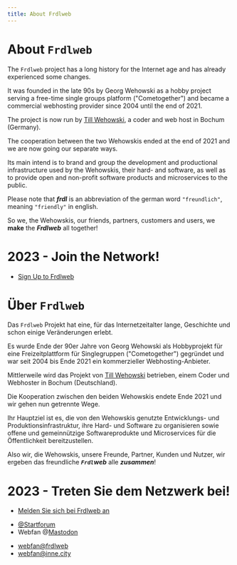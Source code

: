 ```yaml
---
title: About Frdlweb
---
```




<div ng-show="langIsDefault==true || langShortCode=='en'" frdl-markdown>
 
 
 
# About `Frdlweb`
 
The `Frdlweb` project has a long history for the Internet age and has already experienced some changes.

It was founded in the late 90s by Georg Wehowski as a hobby project serving a free-time single groups platform ("Cometogether") and became a commercial webhosting provider since 2004 until the end of 2021.
 
The project is now run by [Till Wehowski](https://webfan.de/u/frdl-github-2658030), a coder and web host in Bochum (Germany).

The cooperation between the two Wehowskis ended at the end of 2021 and we are now going our separate ways.

Its main intend is to brand and group the development and productional infrastructure used by the Wehowskis, their hard- and software, as well as to provide open and non-profit software products and microservices to the public.

Please note that ***frdl*** is an abbreviation of the german word `"freundlich"`, meaning `"friendly"` in english. 

So we, the Wehowskis, our friends, partners, customers and users, we **make** the ***Frdlweb*** all together!



# 2023 - Join the Network!
* [Sign Up to Frdlweb](https://frdl.de/)

</div>
 
 
 
<div ng-show="langShortCode=='de'" ng-cloak frdl-markdown>
 
 
 
# Über `Frdlweb`
 
Das `Frdlweb` Projekt hat eine, für das Internetzeitalter lange, Geschichte und schon einige Veränderungen erlebt.

Es wurde Ende der 90er Jahre von Georg Wehowski als Hobbyprojekt für eine Freizeitplattform für Singlegruppen ("Cometogether") gegründet und war seit 2004 bis Ende 2021 ein kommerzieller Webhosting-Anbieter.
 
Mittlerweile wird das Projekt von [Till Wehowski](https://webfan.de/u/frdl-github-2658030) betrieben, einem Coder und Webhoster in Bochum (Deutschland).

Die Kooperation zwischen den beiden Wehowskis endete Ende 2021 und wir gehen nun getrennte Wege.

Ihr Hauptziel ist es, die von den Wehowskis genutzte Entwicklungs- und Produktionsinfrastruktur, ihre Hard- und Software zu organisieren sowie offene und gemeinnützige Softwareprodukte und Microservices für die Öffentlichkeit bereitzustellen.

Also wir, die Wehowskis, unsere Freunde, Partner, Kunden und Nutzer, wir ergeben das freundliche ***`Frdl`web*** alle ***zusammen***!



# 2023 - Treten Sie dem Netzwerk bei!
* [Melden Sie sich bei Frdlweb an](https://frdl.de/)

</div>

* [@Startforum](https://startforum.de/u/till.wehowski/)
* Webfan @<a rel="me" href="https://phpc.social/@webfan">Mastodon</a>
+ [webfan@frdlweb](https://frdl.de/profile/webfan)
+ [webfan@inne.city](https://inne.city/profile/webfan)
